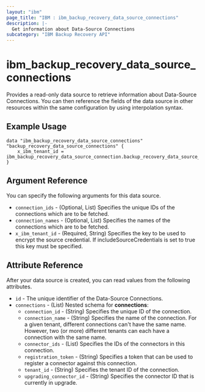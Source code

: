 ```yaml
---
layout: "ibm"
page_title: "IBM : ibm_backup_recovery_data_source_connections"
description: |-
  Get information about Data-Source Connections
subcategory: "IBM Backup Recovery API"
---
```


# ibm_backup_recovery_data_source_connections

Provides a read-only data source to retrieve information about Data-Source Connections. You can then reference the fields of the data source in other resources within the same configuration by using interpolation syntax.

## Example Usage

```hcl
data "ibm_backup_recovery_data_source_connections" "backup_recovery_data_source_connections" {
	x_ibm_tenant_id = ibm_backup_recovery_data_source_connection.backup_recovery_data_source_connection_instance.x_ibm_tenant_id
}
```

## Argument Reference

You can specify the following arguments for this data source.

* `connection_ids` - (Optional, List) Specifies the unique IDs of the connections which are to be fetched.
* `connection_names` - (Optional, List) Specifies the names of the connections which are to be fetched.
* `x_ibm_tenant_id` - (Required, String) Specifies the key to be used to encrypt the source credential. If includeSourceCredentials is set to true this key must be specified.

## Attribute Reference

After your data source is created, you can read values from the following attributes.

* `id` - The unique identifier of the Data-Source Connections.
* `connections` - (List) 
Nested schema for **connections**:
	* `connection_id` - (String) Specifies the unique ID of the connection.
	* `connection_name` - (String) Specifies the name of the connection. For a given tenant, different connections can't have the same name. However, two (or more) different tenants can each have a connection with the same name.
	* `connector_ids` - (List) Specifies the IDs of the connectors in this connection.
	* `registration_token` - (String) Specifies a token that can be used to register a connector against this connection.
	* `tenant_id` - (String) Specifies the tenant ID of the connection.
	* `upgrading_connector_id` - (String) Specifies the connector ID that is currently in upgrade.

